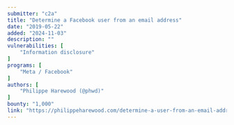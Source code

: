 ```yaml
---
submitter: "c2a"
title: "Determine a Facebook user from an email address"
date: "2019-05-22"
added: "2024-11-03"
description: ""
vulnerabilities: [
    "Information disclosure"
]
programs: [
    "Meta / Facebook"
]
authors: [
    "Philippe Harewood (@phwd)"
]
bounty: "1,000"
link: "https://philippeharewood.com/determine-a-user-from-an-email-address/"
---
```




